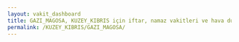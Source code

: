 ```yaml
---
layout: vakit_dashboard
title: GAZI_MAGOSA, KUZEY_KIBRIS için iftar, namaz vakitleri ve hava durumu - ilçe/eyalet seç
permalink: /KUZEY_KIBRIS/GAZI_MAGOSA/
---
```


<script type="text/javascript">
  var GLOBAL_COUNTRY = 'KUZEY_KIBRIS';
  var GLOBAL_CITY = 'GAZI_MAGOSA';
  var GLOBAL_STATE = '';
  var lat = 72;
  var lon = 21;
</script>
